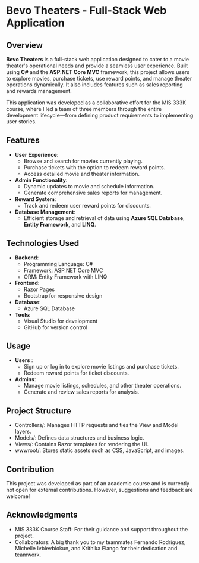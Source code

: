 # Bevo Theaters - Full-Stack Web Application

## Overview
**Bevo Theaters** is a full-stack web application designed to cater to a movie theater's operational needs and provide a seamless user experience. Built using **C#** and the **ASP.NET Core MVC** framework, this project allows users to explore movies, purchase tickets, use reward points, and manage theater operations dynamically. It also includes features such as sales reporting and rewards management.

This application was developed as a collaborative effort for the MIS 333K course, where I led a team of three members through the entire development lifecycle—from defining product requirements to implementing user stories.

## Features
- **User Experience**:
  - Browse and search for movies currently playing.
  - Purchase tickets with the option to redeem reward points.
  - Access detailed movie and theater information.
- **Admin Functionality**:
  - Dynamic updates to movie and schedule information.
  - Generate comprehensive sales reports for management.
- **Reward System**:
  - Track and redeem user reward points for discounts.
- **Database Management**:
  - Efficient storage and retrieval of data using **Azure SQL Database**, **Entity Framework**, and **LINQ**.

## Technologies Used
- **Backend**:
  - Programming Language: C#
  - Framework: ASP.NET Core MVC
  - ORM: Entity Framework with LINQ
- **Frontend**:
  - Razor Pages
  - Bootstrap for responsive design
- **Database**:
  - Azure SQL Database
- **Tools**:
  - Visual Studio for development
  - GitHub for version control


## Usage
- **Users** :
  - Sign up or log in to explore movie listings and purchase tickets.
  - Redeem reward points for ticket discounts.
- **Admins**:
  - Manage movie listings, schedules, and other theater operations.
  - Generate and review sales reports for analysis.
## Project Structure
- Controllers/: Manages HTTP requests and ties the View and Model layers.
- Models/: Defines data structures and business logic.
- Views/: Contains Razor templates for rendering the UI.
- wwwroot/: Stores static assets such as CSS, JavaScript, and images.

## Contribution
This project was developed as part of an academic course and is currently not open for external contributions. However, suggestions and feedback are welcome!

## Acknowledgments
- MIS 333K Course Staff: For their guidance and support throughout the project.
- Collaborators: A big thank you to my teammates Fernando Rodriguez, Michelle Ivbievbiokun, and Krithika Elango for their dedication and teamwork.
